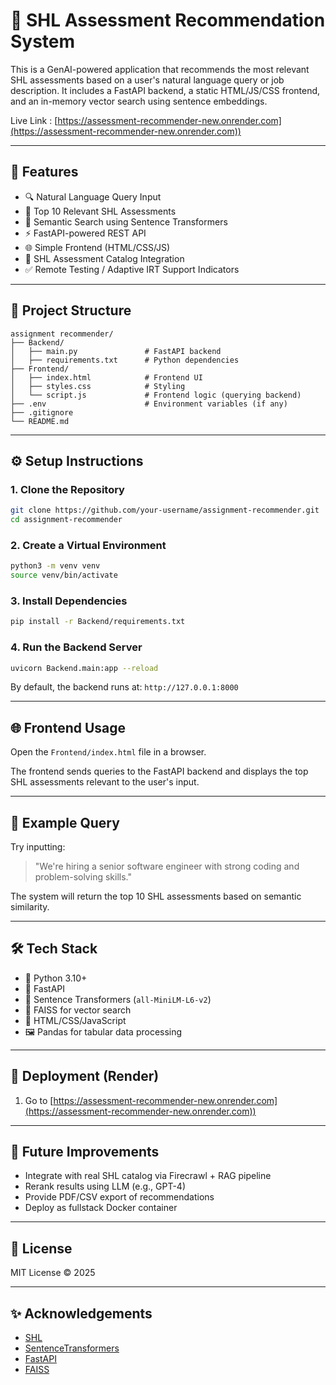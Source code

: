 # 🧠 SHL Assessment Recommendation System

This is a GenAI-powered application that recommends the most relevant SHL assessments based on a user's natural language query or job description. It includes a FastAPI backend, a static HTML/JS/CSS frontend, and an in-memory vector search using sentence embeddings.

Live Link : [https://assessment-recommender-new.onrender.com](https://assessment-recommender-new.onrender.com))

---

## 🚀 Features

- 🔍 Natural Language Query Input
- 📌 Top 10 Relevant SHL Assessments
- 🧠 Semantic Search using Sentence Transformers
- ⚡ FastAPI-powered REST API
- 🌐 Simple Frontend (HTML/CSS/JS)
- 🧾 SHL Assessment Catalog Integration
- ✅ Remote Testing / Adaptive IRT Support Indicators

---

## 📁 Project Structure

```
assignment recommender/
├── Backend/
│   ├── main.py               # FastAPI backend
│   ├── requirements.txt      # Python dependencies
├── Frontend/
│   ├── index.html            # Frontend UI
│   ├── styles.css            # Styling
│   └── script.js             # Frontend logic (querying backend)
├── .env                      # Environment variables (if any)
├── .gitignore
└── README.md
```

---

## ⚙️ Setup Instructions

### 1. Clone the Repository

```bash
git clone https://github.com/your-username/assignment-recommender.git
cd assignment-recommender
```

### 2. Create a Virtual Environment

```bash
python3 -m venv venv
source venv/bin/activate
```

### 3. Install Dependencies

```bash
pip install -r Backend/requirements.txt
```

### 4. Run the Backend Server

```bash
uvicorn Backend.main:app --reload
```

By default, the backend runs at: `http://127.0.0.1:8000`

---

## 🌐 Frontend Usage

Open the `Frontend/index.html` file in a browser.

The frontend sends queries to the FastAPI backend and displays the top SHL assessments relevant to the user's input.

---

## 🧪 Example Query

Try inputting:

> "We're hiring a senior software engineer with strong coding and problem-solving skills."

The system will return the top 10 SHL assessments based on semantic similarity.

---

## 🛠 Tech Stack

- 🐍 Python 3.10+
- 🦋 FastAPI
- 🤗 Sentence Transformers (`all-MiniLM-L6-v2`)
- 🧠 FAISS for vector search
- 🔧 HTML/CSS/JavaScript
- 🖼️ Pandas for tabular data processing

---

## 🚢 Deployment (Render)

1. Go to [https://assessment-recommender-new.onrender.com](https://assessment-recommender-new.onrender.com))

---

## 🤖 Future Improvements

- Integrate with real SHL catalog via Firecrawl + RAG pipeline
- Rerank results using LLM (e.g., GPT-4)
- Provide PDF/CSV export of recommendations
- Deploy as fullstack Docker container

---

## 📄 License

MIT License © 2025

---

## ✨ Acknowledgements

- [SHL](https://www.shl.com/)
- [SentenceTransformers](https://www.sbert.net/)
- [FastAPI](https://fastapi.tiangolo.com/)
- [FAISS](https://github.com/facebookresearch/faiss)
